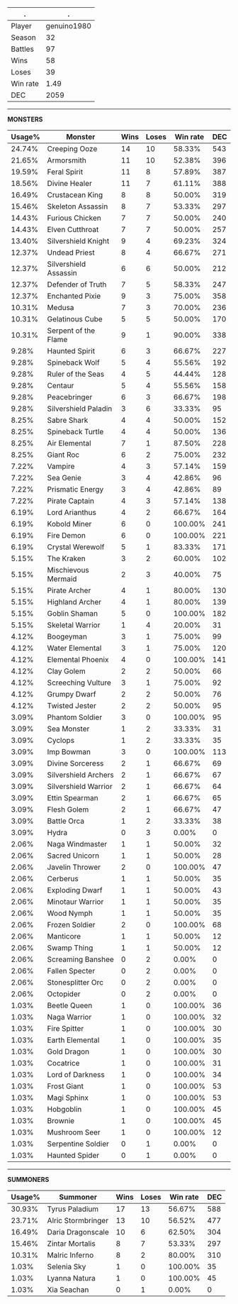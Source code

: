 .|.
|-|-
Player|genuino1980
Season|32
Battles|97
Wins|58
Loses|39
Win rate|1.49
DEC|2059

---
**MONSTERS**

Usage%|Monster|Wins|Loses|Win rate|DEC|
-|-|-|-|-|-|
24.74%|Creeping Ooze|14|10|58.33%|543|
21.65%|Armorsmith|11|10|52.38%|396|
19.59%|Feral Spirit|11|8|57.89%|387|
18.56%|Divine Healer|11|7|61.11%|388|
16.49%|Crustacean King|8|8|50.00%|319|
15.46%|Skeleton Assassin|8|7|53.33%|297|
14.43%|Furious Chicken|7|7|50.00%|240|
14.43%|Elven Cutthroat|7|7|50.00%|257|
13.40%|Silvershield Knight|9|4|69.23%|324|
12.37%|Undead Priest|8|4|66.67%|271|
12.37%|Silvershield Assassin|6|6|50.00%|212|
12.37%|Defender of Truth|7|5|58.33%|247|
12.37%|Enchanted Pixie|9|3|75.00%|358|
10.31%|Medusa|7|3|70.00%|236|
10.31%|Gelatinous Cube|5|5|50.00%|170|
10.31%|Serpent of the Flame|9|1|90.00%|338|
9.28%|Haunted Spirit|6|3|66.67%|227|
9.28%|Spineback Wolf|5|4|55.56%|192|
9.28%|Ruler of the Seas|4|5|44.44%|128|
9.28%|Centaur|5|4|55.56%|158|
9.28%|Peacebringer|6|3|66.67%|198|
9.28%|Silvershield Paladin|3|6|33.33%|95|
8.25%|Sabre Shark|4|4|50.00%|152|
8.25%|Spineback Turtle|4|4|50.00%|136|
8.25%|Air Elemental|7|1|87.50%|228|
8.25%|Giant Roc|6|2|75.00%|232|
7.22%|Vampire|4|3|57.14%|159|
7.22%|Sea Genie|3|4|42.86%|96|
7.22%|Prismatic Energy|3|4|42.86%|89|
7.22%|Pirate Captain|4|3|57.14%|138|
6.19%|Lord Arianthus|4|2|66.67%|164|
6.19%|Kobold Miner|6|0|100.00%|241|
6.19%|Fire Demon|6|0|100.00%|221|
6.19%|Crystal Werewolf|5|1|83.33%|171|
5.15%|The Kraken|3|2|60.00%|102|
5.15%|Mischievous Mermaid|2|3|40.00%|75|
5.15%|Pirate Archer|4|1|80.00%|130|
5.15%|Highland Archer|4|1|80.00%|139|
5.15%|Goblin Shaman|5|0|100.00%|182|
5.15%|Skeletal Warrior|1|4|20.00%|31|
4.12%|Boogeyman|3|1|75.00%|99|
4.12%|Water Elemental|3|1|75.00%|120|
4.12%|Elemental Phoenix|4|0|100.00%|141|
4.12%|Clay Golem|2|2|50.00%|66|
4.12%|Screeching Vulture|3|1|75.00%|92|
4.12%|Grumpy Dwarf|2|2|50.00%|76|
4.12%|Twisted Jester|2|2|50.00%|95|
3.09%|Phantom Soldier|3|0|100.00%|95|
3.09%|Sea Monster|1|2|33.33%|31|
3.09%|Cyclops|1|2|33.33%|35|
3.09%|Imp Bowman|3|0|100.00%|113|
3.09%|Divine Sorceress|2|1|66.67%|69|
3.09%|Silvershield Archers|2|1|66.67%|67|
3.09%|Silvershield Warrior|2|1|66.67%|64|
3.09%|Ettin Spearman|2|1|66.67%|65|
3.09%|Flesh Golem|2|1|66.67%|47|
3.09%|Battle Orca|1|2|33.33%|38|
3.09%|Hydra|0|3|0.00%|0|
2.06%|Naga Windmaster|1|1|50.00%|32|
2.06%|Sacred Unicorn|1|1|50.00%|28|
2.06%|Javelin Thrower|2|0|100.00%|47|
2.06%|Cerberus|1|1|50.00%|35|
2.06%|Exploding Dwarf|1|1|50.00%|43|
2.06%|Minotaur Warrior|1|1|50.00%|35|
2.06%|Wood Nymph|1|1|50.00%|35|
2.06%|Frozen Soldier|2|0|100.00%|68|
2.06%|Manticore|1|1|50.00%|12|
2.06%|Swamp Thing|1|1|50.00%|12|
2.06%|Screaming Banshee|0|2|0.00%|0|
2.06%|Fallen Specter|0|2|0.00%|0|
2.06%|Stonesplitter Orc|0|2|0.00%|0|
2.06%|Octopider|0|2|0.00%|0|
1.03%|Beetle Queen|1|0|100.00%|36|
1.03%|Naga Warrior|1|0|100.00%|32|
1.03%|Fire Spitter|1|0|100.00%|30|
1.03%|Earth Elemental|1|0|100.00%|35|
1.03%|Gold Dragon|1|0|100.00%|30|
1.03%|Cocatrice|1|0|100.00%|31|
1.03%|Lord of Darkness|1|0|100.00%|34|
1.03%|Frost Giant|1|0|100.00%|53|
1.03%|Magi Sphinx|1|0|100.00%|53|
1.03%|Hobgoblin|1|0|100.00%|45|
1.03%|Brownie|1|0|100.00%|45|
1.03%|Mushroom Seer|1|0|100.00%|12|
1.03%|Serpentine Soldier|0|1|0.00%|0|
1.03%|Haunted Spider|0|1|0.00%|0|

---
**SUMMONERS**

Usage%|Summoner|Wins|Loses|Win rate|DEC|
-|-|-|-|-|-|
30.93%|Tyrus Paladium|17|13|56.67%|588|
23.71%|Alric Stormbringer|13|10|56.52%|477|
16.49%|Daria Dragonscale|10|6|62.50%|304|
15.46%|Zintar Mortalis|8|7|53.33%|297|
10.31%|Malric Inferno|8|2|80.00%|310|
1.03%|Selenia Sky|1|0|100.00%|35|
1.03%|Lyanna Natura|1|0|100.00%|45|
1.03%|Xia Seachan|0|1|0.00%|0|
